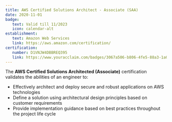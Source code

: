 ```yaml
---
title: AWS Certified Solutions Architect - Associate (SAA)
date: 2020-11-01
badge:
   text: Valid till 11/2023
   icon: calendar-alt
establishment:
   text: Amazon Web Services
   link: https://aws.amazon.com/certification/
certification:
   number: D1VNJW4DBBREQ395
   link: https://www.youracclaim.com/badges/3067a506-b806-4fe5-88a3-1a0099ae63a2/public_url
---
```

The **AWS Certified Solutions Architected (Associate)** certification validates the abilities of an engineer to:
* Effectively architect and deploy secure and robust applications on AWS technologies
* Define a solution using architectural design principles based on customer requirements
* Provide implementation guidance based on best practices throughout the project life cycle
